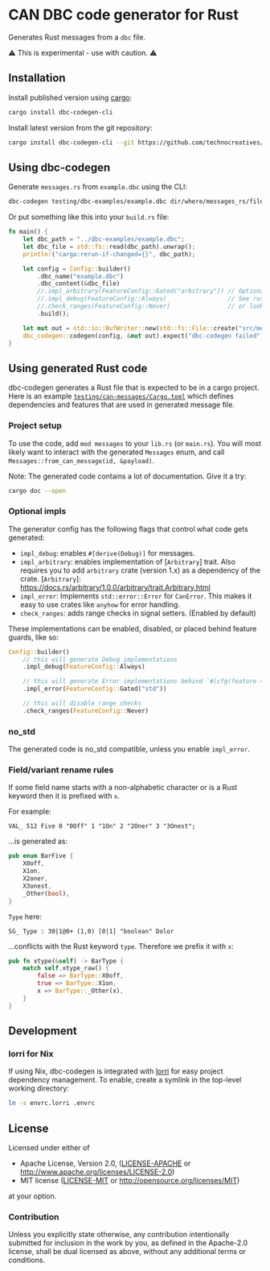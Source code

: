 # CAN DBC code generator for Rust

Generates Rust messages from a `dbc` file.

⚠️ This is experimental - use with caution. ⚠️

## Installation

Install published version using [cargo](https://doc.rust-lang.org/cargo/getting-started/installation.html):

```bash
cargo install dbc-codegen-cli
```
Install latest version from the git repository:

```bash
cargo install dbc-codegen-cli --git https://github.com/technocreatives/dbc-codegen --branch main
```

## Using dbc-codegen

Generate `messages.rs` from `example.dbc` using the CLI:

```bash
dbc-codegen testing/dbc-examples/example.dbc dir/where/messages_rs/file/is/written
```

Or put something like this into your `build.rs` file:

```rust
fn main() {
    let dbc_path = "../dbc-examples/example.dbc";
    let dbc_file = std::fs::read(dbc_path).unwrap();
    println!("cargo:rerun-if-changed={}", dbc_path);

    let config = Config::builder()
        .dbc_name("example.dbc")
        .dbc_content(&dbc_file)
        //.impl_arbitrary(FeatureConfig::Gated("arbitrary")) // Optional impls.
        //.impl_debug(FeatureConfig::Always)                 // See rustdoc for more,
        //.check_ranges(FeatureConfig::Never)                // or look below for an example.
        .build();

    let mut out = std::io::BufWriter::new(std::fs::File::create("src/messages.rs").unwrap());
    dbc_codegen::codegen(config, &mut out).expect("dbc-codegen failed");
}
```

## Using generated Rust code

dbc-codegen generates a Rust file that is expected to be in a cargo project.
Here is an example [`testing/can-messages/Cargo.toml`](testing/can-messages/Cargo.toml) which defines dependencies and features that are used in generated message file.

### Project setup

To use the code, add `mod messages` to your `lib.rs` (or `main.rs`).
You will most likely want to interact with the generated `Messages` enum, and call `Messages::from_can_message(id, &payload)`.

Note: The generated code contains a lot of documentation.
Give it a try:
```bash
cargo doc --open
```

### Optional impls

The generator config has the following flags that control what code gets generated:

- `impl_debug`: enables `#[derive(Debug)]` for messages.
- `impl_arbitrary`: enables implementation of [`Arbitrary`] trait.
  Also requires you to add `arbitrary` crate (version 1.x) as a dependency of the crate.
  [`Arbitrary`]: https://docs.rs/arbitrary/1.0.0/arbitrary/trait.Arbitrary.html
- `impl_error`: Implements `std::error::Error` for `CanError`. This makes it easy to use crates like `anyhow` for error handling.
- `check_ranges`: adds range checks in signal setters. (Enabled by default)

These implementations can be enabled, disabled, or placed behind feature guards, like so:

```rust
Config::builder()
    // this will generate Debug implementations
    .impl_debug(FeatureConfig::Always)

    // this will generate Error implementations behind `#[cfg(feature = "std")]` guards
    .impl_error(FeatureConfig::Gated("std"))

    // this will disable range checks
    .check_ranges(FeatureConfig::Never)
```

### no_std

The generated code is no_std compatible, unless you enable `impl_error`.

### Field/variant rename rules

If some field name starts with a non-alphabetic character or is a Rust keyword then it is prefixed with `x`.

For example:

```
VAL_ 512 Five 0 "0Off" 1 "1On" 2 "2Oner" 3 "3Onest";
```

…is generated as:

```rust
pub enum BarFive {
    X0off,
    X1on,
    X2oner,
    X3onest,
    _Other(bool),
}
```

`Type` here:

```
SG_ Type : 30|1@0+ (1,0) [0|1] "boolean" Dolor
```

…conflicts with the Rust keyword `type`. Therefore we prefix it with `x`:

```rust
pub fn xtype(&self) -> BarType {
    match self.xtype_raw() {
        false => BarType::X0off,
        true => BarType::X1on,
        x => BarType::_Other(x),
    }
}
```

## Development

### lorri for Nix

If using Nix, dbc-codegen is integrated with [lorri](https://github.com/nix-community/lorri) for easy project dependency management. To enable, create a symlink in the top-level working directory:

```sh
ln -s envrc.lorri .envrc
```

## License

Licensed under either of

 - Apache License, Version 2.0, ([LICENSE-APACHE](LICENSE-APACHE) or http://www.apache.org/licenses/LICENSE-2.0)
 - MIT license ([LICENSE-MIT](LICENSE-MIT) or http://opensource.org/licenses/MIT)

at your option.

### Contribution

Unless you explicitly state otherwise, any contribution intentionally
submitted for inclusion in the work by you, as defined in the Apache-2.0
license, shall be dual licensed as above, without any additional terms or
conditions.
